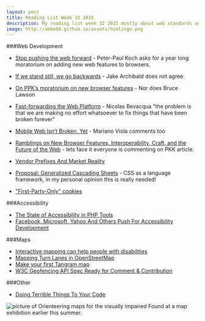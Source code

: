 ```yaml
---
layout: post
title: Reading List Week 32 2015
description: My reading list week 32 2015 mostly about web standards and maps
image: http://abbe98.github.io/assets/himlinge.png
---
```

###Web Development

 - [Stop pushing the web forward](http://www.quirksmode.org/blog/archives/2015/07/stop_pushing_th.html) - Peter-Paul Koch asks for a year long moratorium on adding new web features to browsers. 
 - [If we stand still, we go backwards](https://jakearchibald.com/2015/if-we-stand-still-we-go-backwards/) - Jake Archibald does not agree.
 - [On PPK’s moratorium on new browser features](https://dev.opera.com/blog/on-a-moratorium-on-new-browser-features/) - Nor does Bruce Lawson
 - [Fast-forwarding the Web Platform](http://ponyfoo.com/articles/fast-forwarding-the-web-platform) - Nicolas Bevacqua "the problem is that we are making no effort whatsoever to fix things that have been broken forever"
 - [Mobile Web Isn’t Broken, Yet](http://www.marianoviola.com/blog/mobile-web-isnt-broken-yet) - Mariano Viola comments too
 - [Ramblings on New Browser Features, Interoperability, Craft, and the Future of the Web](http://www.aaron-gustafson.com/notebook/ramblings-on-new-browser-features-interoperability-craft-and-the-future-of-the-web/) - lets face it everyone is commenting on PKK article.

 - [Vendor Prefixes And Market Reality](http://www.otsukare.info/2015/07/29/vendor-prefixes-market)
 - [Proposal&#58; Generalized Cascading Sheets](https://lists.w3.org/Archives/Public/public-houdini/2015Jul/0003.html) - CSS as a language framework, in my personal opinion this is really needed!
 - ["First-Party-Only" cookies](https://lists.w3.org/Archives/Public/ietf-http-wg/2015JulSep/0184.html)

###Accessibility

 - [The State of Accessibility in PHP Tools](http://www.sitepoint.com/the-state-of-accessibility-in-php-tools/)
 - [Facebook, Microsoft, Yahoo And Others Push For Accessibility Development](http://readwrite.com/2015/07/25/teaching-accessibility-disabilities-technology)

###Maps

 - [Interactive mapping can help people with disabilities](http://www.sfchronicle.com/opinion/openforum/article/Interactive-mapping-can-help-people-with-6427515.php?t=d21d133c06&cmpid=twitter-premium)
 - [Mapping Turn Lanes in OpenStreetMap](https://www.mapbox.com/blog/turn-lanes-mapping/)
 - [Make your first Tangram map](https://mapzen.com/blog/learn-tangram)
 - [W3C Geofencing API Spec Ready for Comment & Contribution](http://www.programmableweb.com/news/w3c-geofencing-api-spec-ready-comment-contribution/2015/07/07)

###Other

 - [Doing Terrible Things To Your Code](http://blog.codinghorror.com/doing-terrible-things-to-your-code/)

![picture of Orienteering maps for the visually impaired](https://pbs.twimg.com/media/CKnFEIUUcAAFE9A.jpg:large)
Found at a map exhibition earlier this summer.